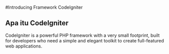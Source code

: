 #Introducing Framework CodeIgniter

## Apa itu CodeIgniter

CodeIgniter is a powerful PHP framework with a very small footprint, built for developers who need a simple and elegant toolkit to create full-featured web applications.